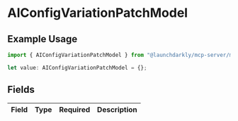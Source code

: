 # AIConfigVariationPatchModel

## Example Usage

```typescript
import { AIConfigVariationPatchModel } from "@launchdarkly/mcp-server/models/components";

let value: AIConfigVariationPatchModel = {};
```

## Fields

| Field       | Type        | Required    | Description |
| ----------- | ----------- | ----------- | ----------- |